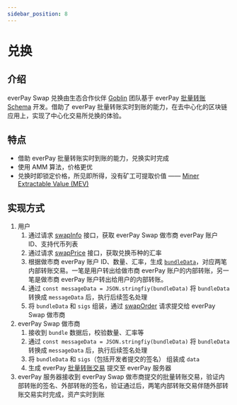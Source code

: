 ```yaml
---
sidebar_position: 8
---
```


# 兑换

## 介绍

everPay Swap 兑换由生态合作伙伴 [Goblin](https://goblinpool.com/) 团队基于 everPay [批量转账 Schema](./bundle) 开发。借助了 everPay 批量转账实时到账的能力，在去中心化的区块链应用上，实现了中心化交易所兑换的体验。

## 特点
* 借助 everPay 批量转账实时到账的能力，兑换实时完成
* 使用 AMM 算法，价格更优
* 兑换时即锁定价格，所见即所得，没有矿工可提取价值 —— [Miner Extractable Value (MEV)](https://www.ethereum.cn/Thinking/MEV)

## 实现方式
1. 用户
    1. 通过请求 [swapInfo](../../sdk/server-api/basic-api/swapInfo) 接口，获取 everPay Swap 做市商 everPay 账户 ID、支持代币列表
    2. 通过请求 [swapPrice](../../sdk/server-api/basic-api/swapPrice) 接口，获取兑换币种的汇率
    3. 根据做市商 everPay 账户 ID、数量、汇率，生成 [`bundleData`](./bundle#bundledata-信息)，对应两笔内部转账交易。一笔是用户转出给做市商 everPay 账户的内部转账，另一笔是做市商 everPay 账户转出给用户的内部转账。
    4. 通过 `const messageData = JSON.stringfiy(bundleData)` 将 `bundleData` 转换成 `messageData` 后，执行后续签名处理
    5. 将 `bundleData` 和 `sigs` 组装，通过 [swapOrder](../../sdk/server-api/operation-api/swapOrder) 请求提交给 everPay Swap 做市商
2. everPay Swap 做市商
    1. 接收到 `bundle` 数据后，校验数量、汇率等
    2. 通过 `const messageData = JSON.stringfiy(bundleData)` 将 `bundleData` 转换成 `messageData` 后，执行后续签名处理
    3. 将 `bundleData` 和 `sigs`（包括开发者提交的签名） 组装成 `data`
    4. 生成 everPay [批量转账交易](./bundle) 提交至 everPay 服务器
3. everPay 服务器接收到 everPay Swap 做市商提交的批量转账交易，验证内部转账的签名、外部转账的签名，验证通过后，两笔内部转账交易伴随外部转账交易实时完成，资产实时到账